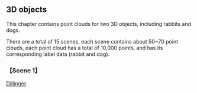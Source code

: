 ## 3D objects
This chapter contains point clouds for two 3D objects, including rabbits and dogs.

There are a total of 15 scenes, each scene contains about 50~70 point clouds, each point cloud has a total of 10,000 points, 
and has its corresponding label data (rabbit and dog).


### 【Scene 1】

[Dillinger](http://dillinger.io/ "link")
